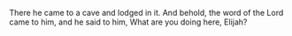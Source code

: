 There he came to a cave and lodged in it. And behold, the word of the Lord came to him, and he said to him, What are you doing here, Elijah?
